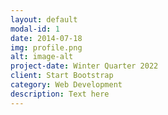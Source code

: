 ```yaml
---
layout: default
modal-id: 1
date: 2014-07-18
img: profile.png
alt: image-alt
project-date: Winter Quarter 2022
client: Start Bootstrap
category: Web Development
description: Text here
---
```

